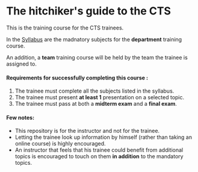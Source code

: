 # The hitchiker's guide to the CTS

This is the training course for the CTS trainees.

In the [Syllabus](./Syllabus.md) are the madnatory subjects for the **department** training course.

An addition, a **team** training course will be held by the team the trainee is assigned to.

#### Requirements for successfully completing this course :
1. The trainee must complete all the subjects listed in the syllabus.
2. The trainee must present **at least 1** presentation on a selected topic.
3. The trainee must pass at both a **midterm exam** and a **final exam**.


#### Few notes:
- This repository is for the instructor and not for the trainee.
- Letting the trainee look up information by himself (rather than taking an online course) is highly encouraged.
- An instructor that feels that his trainee could benefit from additional topics is encouraged to touch on them **in addition** to the mandatory topics.